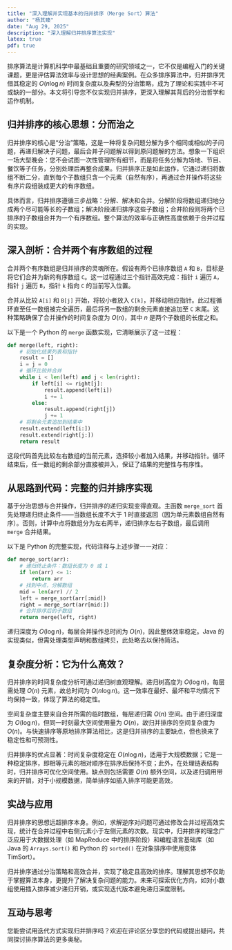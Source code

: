 ```yaml
---
title: "深入理解并实现基本的归并排序（Merge Sort）算法"
author: "杨其臻"
date: "Aug 29, 2025"
description: "深入理解归并排序算法实现"
latex: true
pdf: true
---
```


排序算法是计算机科学中最基础且重要的研究领域之一，它不仅是编程入门的关键课题，更是评估算法效率与设计思想的经典案例。在众多排序算法中，归并排序凭借其稳定的 $O(n\log{n})$ 时间复杂度以及典型的分治策略，成为了理论和实践中不可或缺的一部分。本文将引导您不仅实现归并排序，更深入理解其背后的分治哲学和运作机制。

## 归并排序的核心思想：分而治之

归并排序的核心是“分治”策略，这是一种将复杂问题分解为多个相同或相似的子问题，再递归解决子问题，最后合并子问题解以得到原问题解的方法。想象一下组织一场大型晚会：您不会试图一次性管理所有细节，而是将任务分解为场地、节目、餐饮等子任务，分别处理后再整合成果。归并排序正是如此运作，它通过递归将数组不断二分，直到每个子数组只含一个元素（自然有序），再通过合并操作将这些有序片段组装成更大的有序数组。

具体而言，归并排序遵循三步战略：分解、解决和合并。分解阶段将数组递归地分成两个尽可能等长的子数组；解决阶段递归排序这些子数组；合并阶段则将两个已排序的子数组合并为一个有序数组。整个算法的效率与正确性高度依赖于合并过程的实现。

## 深入剖析：合并两个有序数组的过程

合并两个有序数组是归并排序的灵魂所在。假设有两个已排序数组 `A` 和 `B`，目标是将它们合并为新的有序数组 `C`。这一过程通过三个指针高效完成：指针 `i` 遍历 `A`，指针 `j` 遍历 `B`，指针 `k` 指向 `C` 的当前写入位置。

合并从比较 `A[i]` 和 `B[j]` 开始，将较小者放入 `C[k]`，并移动相应指针。此过程循环直至任一数组被完全遍历，最后将另一数组的剩余元素直接追加至 `C` 末尾。这种策略确保了合并操作的时间复杂度为 $O(n)$，其中 $n$ 是两个子数组的长度之和。

以下是一个 Python 的 `merge` 函数实现，它清晰展示了这一过程：

```python
def merge(left, right):
    # 初始化结果列表和指针
    result = []
    i = j = 0
    # 循环比较并合并
    while i < len(left) and j < len(right):
        if left[i] <= right[j]:
            result.append(left[i])
            i += 1
        else:
            result.append(right[j])
            j += 1
    # 将剩余元素追加到结果中
    result.extend(left[i:])
    result.extend(right[j:])
    return result
```

这段代码首先比较左右数组的当前元素，选择较小者加入结果，并移动指针。循环结束后，任一数组的剩余部分直接被并入，保证了结果的完整性与有序性。

## 从思路到代码：完整的归并排序实现

基于分治思想与合并操作，归并排序的递归实现变得直观。主函数 `merge_sort` 首先处理递归终止条件——当数组长度不大于 1 时直接返回（因为单元素数组自然有序）。否则，计算中点将数组分为左右两半，递归排序左右子数组，最后调用 `merge` 合并结果。

以下是 Python 的完整实现，代码注释与上述步骤一一对应：

```python
def merge_sort(arr):
    # 递归终止条件：数组长度为 0 或 1
    if len(arr) <= 1:
        return arr
    # 找到中点，分解数组
    mid = len(arr) // 2
    left = merge_sort(arr[:mid])
    right = merge_sort(arr[mid:])
    # 合并排序后的子数组
    return merge(left, right)
```

递归深度为 $O(\log{n})$，每层合并操作总时间为 $O(n)$，因此整体效率稳定。Java 的实现类似，但需处理类型声明和数组拷贝，此处略去以保持简洁。

## 复杂度分析：它为什么高效？

归并排序的时间复杂度分析可通过递归树直观理解。递归树高度为 $O(\log{n})$，每层需处理 $O(n)$ 元素，故总时间为 $O(n\log{n})$。这一效率在最好、最坏和平均情况下均保持一致，体现了算法的稳定性。

空间复杂度主要来自合并所需的临时数组，每层递归需 $O(n)$ 空间。由于递归深度为 $O(\log{n})$，但同一时刻最大空间使用量为 $O(n)$，故归并排序的空间复杂度为 $O(n)$。与快速排序等原地排序算法相比，这是归并排序的主要缺点，但也换来了稳定性和可预测性。


归并排序的优点显著：时间复杂度稳定在 $O(n\log{n})$，适用于大规模数据；它是一种稳定排序，即相等元素的相对顺序在排序后保持不变；此外，在处理链表结构时，归并排序可优化空间使用。缺点则包括需要 $O(n)$ 额外空间，以及递归调用带来的开销，对于小规模数据，简单排序如插入排序可能更高效。

## 实战与应用

归并排序的思想远超排序本身。例如，求解逆序对问题可通过修改合并过程高效实现，统计在合并过程中右侧元素小于左侧元素的次数。现实中，归并排序的理念广泛应用于大数据处理（如 MapReduce 中的排序阶段）和编程语言基础库（如 Java 的 `Arrays.sort()` 和 Python 的 `sorted()` 在对象排序中使用变体 TimSort）。


归并排序通过分治策略和高效合并，实现了稳定且高效的排序。理解其思想不仅助于掌握算法本身，更提升了解决复杂问题的能力。未来可探索优化方向，如对小数组使用插入排序减少递归开销，或实现迭代版本避免递归深度限制。

## 互动与思考

您能尝试用迭代方式实现归并排序吗？欢迎在评论区分享您的代码或提出疑问，共同探讨排序算法的更多奥秘。
